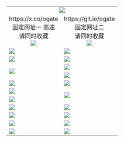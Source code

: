 ﻿<table>
  <tr><td colspan=2 align=center><img src="https://d3vgmho88wtb8k.cloudfront.net/Up/oGate.jpg" /></td></tr>
  <tr>
    <td align=center>https://x.co/ogate<br>固定网址一 高速<br>请同时收藏<br><img src="https://d3vgmho88wtb8k.cloudfront.net/Up/0WMGD1.png" /></td>
    <td align=center>https://git.io/ogate<br>固定网址二<br>请同时收藏<br><img src="https://d3vgmho88wtb8k.cloudfront.net/Up/0WMGD2.png" /></td>
  </tr>
  <tr>
    <td><a href="https://d3vgmho88wtb8k.cloudfront.net/oNote.aspx?id=oGate&from=github" target="_blank"><img src="https://d3vgmho88wtb8k.cloudfront.net/Up/0WMDT.jpg" /></a></td>
    <td><a href="https://d3vgmho88wtb8k.cloudfront.net/oNote.aspx?id=oNote&from=github" target="_blank"><img src="https://d3vgmho88wtb8k.cloudfront.net/Up/0WZTT.jpg" /></a></td>
  </tr>
  <tr>
    <td><a href="https://d3vgmho88wtb8k.cloudfront.net/onUP.aspx?name=https://d2tx4sol6zqfh1.cloudfront.net/526&from=github" target="_blank"><img src="https://d3vgmho88wtb8k.cloudfront.net/Up/0DTW.jpg"/></a></td>
    <td><a href="https://d3vgmho88wtb8k.cloudfront.net/ogST.aspx?from=github" target="_blank"><img src="https://d3vgmho88wtb8k.cloudfront.net/Up/ST.jpg"/></a></td>
  </tr>
  <tr>
    <td rowspan=2><a href="https://d3vgmho88wtb8k.cloudfront.net/ogUP.aspx?name=WJ.mp4&from=github" target="_blank"><img src="https://d3vgmho88wtb8k.cloudfront.net/Up/WJ.jpg" /></a></td>
    <td><a href="https://d3vgmho88wtb8k.cloudfront.net/ogUP.aspx?name=DKC.mp4&count=17&from=github" target="_blank"><img src="https://d3vgmho88wtb8k.cloudfront.net/Up/DKC.jpg" /></a></td> 
  </tr>
  <tr>
    <td><a href="https://d3vgmho88wtb8k.cloudfront.net/ogUP.aspx?name=LRWS.mp4&count=6B:13,5A:10,5B:35,4A:14,4B:19,3A:10,3B:26,2A:16,2B:21,1A:23,1B:29&from=github" target="_blank"><img src="https://d3vgmho88wtb8k.cloudfront.net/Up/LRWS.jpg" /></a></td>
  </tr>
  <tr>
    <td><a href="https://d3vgmho88wtb8k.cloudfront.net/ogUP.aspx?name=MHS.mp4&from=github" target="_blank"><img src="https://d3vgmho88wtb8k.cloudfront.net/Up/MHS.jpg" /></a></td>
    <td><a href="https://d3vgmho88wtb8k.cloudfront.net/ogUP.aspx?name=XTFY.mp4&count=24&from=github" target="_blank"><img src="https://d3vgmho88wtb8k.cloudfront.net/Up/XTFY.jpg" /></a></td>
  </tr>
  <tr>
    <td><a href="https://d3vgmho88wtb8k.cloudfront.net/ogUP.aspx?name=JQR.mp4&count=2&from=github" target="_blank"><img src="https://d3vgmho88wtb8k.cloudfront.net/Up/JQR.jpg" /></a></td>   
    <td rowspan=2><a href="https://d3vgmho88wtb8k.cloudfront.net/ogUP.aspx?name=JP.mp4&count=9&from=github" target="_blank"><img src="https://d3vgmho88wtb8k.cloudfront.net/Up/JP.jpg" /></td>
  </tr>
  <tr>
    <td><a href="https://d3vgmho88wtb8k.cloudfront.net/ogUP.aspx?name=CYKJ.mp4&from=github" target="_blank"><img src="https://d3vgmho88wtb8k.cloudfront.net/Up/CYKJ.jpg" /></a></td>
  </tr>
  <tr>
    <td><a href="https://d3vgmho88wtb8k.cloudfront.net/ogUP.aspx?name=4SZG.mp4&count=05:18,04:20&current=05:18&from=github" target="_blank"><img src="https://d3vgmho88wtb8k.cloudfront.net/Up/4SZG0.jpg" /></a></td>
    <td><a href="https://d3vgmho88wtb8k.cloudfront.net/ogUP.aspx?name=4SDJ.mp4&count=05:43,04:52&current=05:43&from=github" target="_blank"><img src="https://d3vgmho88wtb8k.cloudfront.net/Up/4SDJ0.jpg" /></a></td>
  </tr>
  <tr>
    <td><a href="https://d3vgmho88wtb8k.cloudfront.net/ogUP.aspx?name=FG.zip&from=github" target="_blank"><img src="https://d3vgmho88wtb8k.cloudfront.net/Up/FG.jpg" /></a></td>
    <td><a href="https://d3vgmho88wtb8k.cloudfront.net/ogUP.aspx?name=FGA.apk&from=github" target="_blank"><img src="https://d3vgmho88wtb8k.cloudfront.net/Up/FGA.jpg" /></a></td>
  </tr>
  <tr>
    <td><a href="https://d3vgmho88wtb8k.cloudfront.net/ogUP.aspx?name=U.zip&from=github" target="_blank"><img src="https://d3vgmho88wtb8k.cloudfront.net/Up/U.jpg" /></a></td>
    <td><a href="https://d3vgmho88wtb8k.cloudfront.net/ogUP.aspx?name=UA.apk&from=github" target="_blank"><img src="https://d3vgmho88wtb8k.cloudfront.net/Up/UA.jpg" /></a></td>
  </tr>
  <tr>
    <td><a href="https://d3vgmho88wtb8k.cloudfront.net/ogUP.aspx?name=0iPPOTV.zip&from=github" target="_blank"><img src="https://d3vgmho88wtb8k.cloudfront.net/Up/0iPPOTV.jpg" /></a></td>
    <td><a href="https://d3vgmho88wtb8k.cloudfront.net/ogUP.aspx?name=0iNTD.apk&from=github" target="_blank"><img src="https://d3vgmho88wtb8k.cloudfront.net/Up/0iNTD.jpg" /></a></td>
  </tr>
</table>
